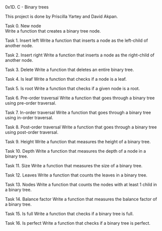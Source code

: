 0x1D. C - Binary trees

This project is done by Priscilla Yartey and David Akpan.

Task 0. New node    
Write a function that creates a binary tree node.

Task 1. Insert left
Write a function that inserts a node as the left-child of another node.

Task 2. Insert right
Write a function that inserts a node as the right-child of another node.

Task 3. Delete
Write a function that deletes an entire binary tree.

Task 4. Is leaf
Write a function that checks if a node is a leaf.

Task 5. Is root
Write a function that checks if a given node is a root.

Task 6. Pre-order traversal
Write a function that goes through a binary tree using pre-order traversal.

Task 7. In-order traversal
Write a function that goes through a binary tree using in-order traversal.

Task 8. Post-order traversal
Write a function that goes through a binary tree using post-order traversal.

Task 9. Height
Write a function that measures the height of a binary tree.

Task 10. Depth
Write a function that measures the depth of a node in a binary tree.

Task 11. Size
Write a function that measures the size of a binary tree.

Task 12. Leaves
Write a function that counts the leaves in a binary tree.

Task 13. Nodes
Write a function that counts the nodes with at least 1 child in a binary tree.

Task 14. Balance factor
Write a function that measures the balance factor of a binary tree.

Task 15. Is full
Write a function that checks if a binary tree is full.

Task 16. Is perfect
Write a function that checks if a binary tree is perfect.
